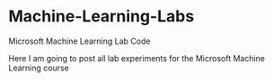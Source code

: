 # Machine-Learning-Labs
Microsoft Machine Learning Lab Code

Here I am going to post all lab experiments for the Microsoft Machine Learning course

